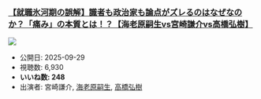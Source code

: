 ### [【就職氷河期の誤解】識者も政治家も論点がズレるのはなぜなのか？「痛み」の本質とは！？【海老原嗣生vs宮崎謙介vs高橋弘樹】](https://www.youtube.com/watch?v=x7IosUsj8s4)
[![](https://img.youtube.com/vi/x7IosUsj8s4/sddefault.jpg)](https://www.youtube.com/watch?v=x7IosUsj8s4)
-   公開日: 2025-09-29
-   視聴数: 6,930
-   **いいね数: 248**
-   出演者: 宮崎謙介, [海老原嗣生](/rehacq_fan/people/海老原嗣生 "wikilink"), [高橋弘樹](/rehacq_fan/people/高橋弘樹 "wikilink")
